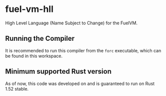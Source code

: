 # fuel-vm-hll

High Level Language (Name Subject to Change) for the FuelVM.

## Running the Compiler

It is recommended to run this compiler from the `forc` executable, which can be found in this workspace.

## Minimum supported Rust version

As of now, this code was developed on and is guaranteed to run on Rust 1.52 stable.
